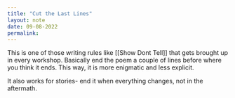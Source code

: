 ```yaml
---
title: "Cut the Last Lines"
layout: note
date: 09-08-2022
permalink:
---
```


This is one of those writing rules like [[Show Dont Tell]] that gets brought up in every workshop. Basically end the poem a couple of lines before where you think it ends. This way, it is more enigmatic and less explicit.

It also works for stories- end it when everything changes, not in the aftermath.
